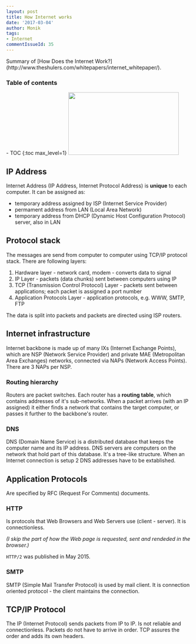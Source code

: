 ```yaml
---
layout: post
title: How Internet works
date: '2017-03-04'
author: Monik
tags:
- Internet
commentIssueId: 35
---
```

<div class="bg-info panel-body" markdown="1">
Summary of [How Does the Internet Work?](http://www.theshulers.com/whitepapers/internet_whitepaper/).
</div>

<h3>Table of contents</h3>
- TOC
{:toc max_level=1}

<img src="http://www.snipe.net/wp-content/uploads/2013/07/maxresdefault.jpg" height="170" width="300"/>

## IP Address

Internet Address (IP Address, Internet Protocol Address) is **unique** to each computer. It can be assigned as:

- temporary address assigned by ISP (Internet Service Provider)
- permament address from LAN (Local Area Network)
- temporary address from DHCP (Dynamic Host Configuration Protocol) server, also in LAN

## Protocol stack

The messages are send from computer to computer using TCP/IP protocol stack. There are following layers:

1. Hardware layer - network card, modem - converts data to signal
2. IP Layer - packets (data chunks) sent between computers using IP
3. TCP (Transmission Control Protocol) Layer - packets sent between applications; each packet is assigned a port number
4. Application Protocols Layer - application protocols, e.g. WWW, SMTP, FTP

The data is split into packets and packets are directed using ISP routers.

## Internet infrastructure

Internet backbone is made up of many IXs (Internet Exchange Points), which are NSP (Network Service Provider) and private MAE (Metropolitan Area Exchanges) networks, connected via NAPs (Network Access Points). There are 3 NAPs per NSP.

### Routing hierarchy

Routers are packet switches. Each router has a **routing table**, which contains addresses of it's sub-networks. When a packet arrives (with an IP assigned) it either finds a network that contains the target computer, or passes it further to the backbone's router.

### DNS

DNS (Domain Name Service) is a distributed database that keeps the computer name and its IP address. DNS servers are computers on the network that hold part of this database. It's a tree-like structure. When an Internet connection is setup 2 DNS addresses have to be extablished.

## Application Protocols

Are specified by RFC (Request For Comments) documents.

### HTTP

Is protocols that Web Browsers and Web Servers use (client - server). It is connectionless. 

_(I skip the part of how the Web page is requested, sent and rendeded in the browser.)_

`HTTP/2` was published in May 2015.

### SMTP

SMTP (Simple Mail Transfer Protocol) is used by mail client. It is connection oriented protocol - the client maintains the connection.  

## TCP/IP Protocol

The IP (Internet Protocol) sends packets from IP to IP. Is not reliable and connectionless. Packets do not have to arrive in order. TCP assures the order and adds its own headers.
